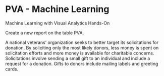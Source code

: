 # PVA - Machine Learning

Machine Learning with Visual Analytics Hands-On

Create a new report on the table PVA.

A national veterans’ organization seeks to better target its solicitations for donation. By
soliciting only the most likely donors, less money is spent on solicitation efforts and more
money is available for charitable concerns. Solicitations involve sending a small gift to an
individual and include a request for a donation. Gifts to donors include mailing labels and
greeting cards.
